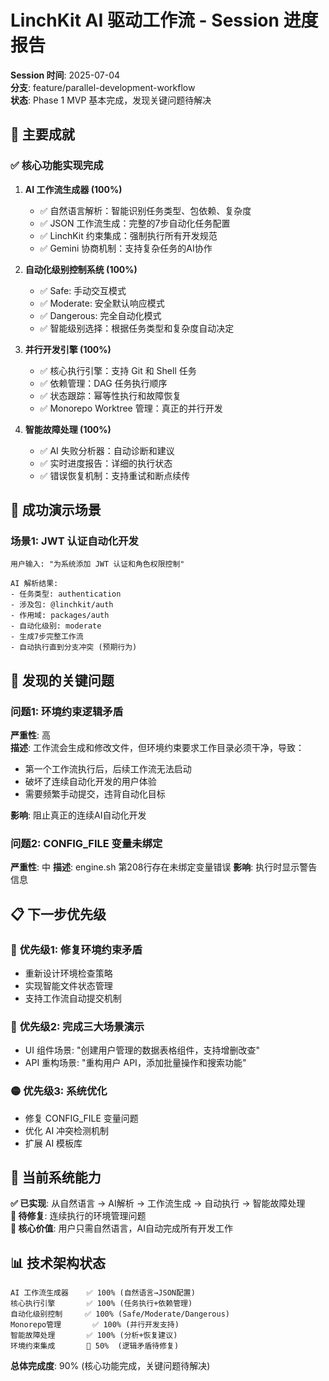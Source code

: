 # LinchKit AI 驱动工作流 - Session 进度报告

**Session 时间**: 2025-07-04  
**分支**: feature/parallel-development-workflow  
**状态**: Phase 1 MVP 基本完成，发现关键问题待解决

## 🎉 主要成就

### ✅ **核心功能实现完成**

1. **AI 工作流生成器 (100%)**
   - ✅ 自然语言解析：智能识别任务类型、包依赖、复杂度
   - ✅ JSON 工作流生成：完整的7步自动化任务配置
   - ✅ LinchKit 约束集成：强制执行所有开发规范
   - ✅ Gemini 协商机制：支持复杂任务的AI协作

2. **自动化级别控制系统 (100%)**
   - ✅ Safe: 手动交互模式
   - ✅ Moderate: 安全默认响应模式  
   - ✅ Dangerous: 完全自动化模式
   - ✅ 智能级别选择：根据任务类型和复杂度自动决定

3. **并行开发引擎 (100%)**
   - ✅ 核心执行引擎：支持 Git 和 Shell 任务
   - ✅ 依赖管理：DAG 任务执行顺序
   - ✅ 状态跟踪：幂等性执行和故障恢复
   - ✅ Monorepo Worktree 管理：真正的并行开发

4. **智能故障处理 (100%)**
   - ✅ AI 失败分析器：自动诊断和建议
   - ✅ 实时进度报告：详细的执行状态
   - ✅ 错误恢复机制：支持重试和断点续传

## 🎯 成功演示场景

### **场景1: JWT 认证自动化开发**
```
用户输入: "为系统添加 JWT 认证和角色权限控制"

AI 解析结果:
- 任务类型: authentication  
- 涉及包: @linchkit/auth
- 作用域: packages/auth
- 自动化级别: moderate
- 生成7步完整工作流
- 自动执行直到分支冲突 (预期行为)
```

## 🚨 发现的关键问题

### **问题1: 环境约束逻辑矛盾**
**严重性**: 高  
**描述**: 工作流会生成和修改文件，但环境约束要求工作目录必须干净，导致：
- 第一个工作流执行后，后续工作流无法启动
- 破坏了连续自动化开发的用户体验  
- 需要频繁手动提交，违背自动化目标

**影响**: 阻止真正的连续AI自动化开发

### **问题2: CONFIG_FILE 变量未绑定**  
**严重性**: 中
**描述**: engine.sh 第208行存在未绑定变量错误
**影响**: 执行时显示警告信息

## 📋 下一步优先级

### 🔴 **优先级1: 修复环境约束矛盾**
- 重新设计环境检查策略
- 实现智能文件状态管理
- 支持工作流自动提交机制

### 🔴 **优先级2: 完成三大场景演示**
- UI 组件场景: "创建用户管理的数据表格组件，支持增删改查"
- API 重构场景: "重构用户 API，添加批量操作和搜索功能"

### 🟡 **优先级3: 系统优化**
- 修复 CONFIG_FILE 变量问题
- 优化 AI 冲突检测机制
- 扩展 AI 模板库

## 🎯 当前系统能力

**✅ 已实现**: 从自然语言 → AI解析 → 工作流生成 → 自动执行 → 智能故障处理  
**🚨 待修复**: 连续执行的环境管理问题  
**🎉 核心价值**: 用户只需自然语言，AI自动完成所有开发工作

## 📊 技术架构状态

```
AI 工作流生成器    ✅ 100% (自然语言→JSON配置)
核心执行引擎       ✅ 100% (任务执行+依赖管理) 
自动化级别控制     ✅ 100% (Safe/Moderate/Dangerous)
Monorepo管理       ✅ 100% (并行开发支持)
智能故障处理       ✅ 100% (分析+恢复建议)
环境约束集成       🚨 50%  (逻辑矛盾待修复)
```

**总体完成度**: 90% (核心功能完成，关键问题待解决)